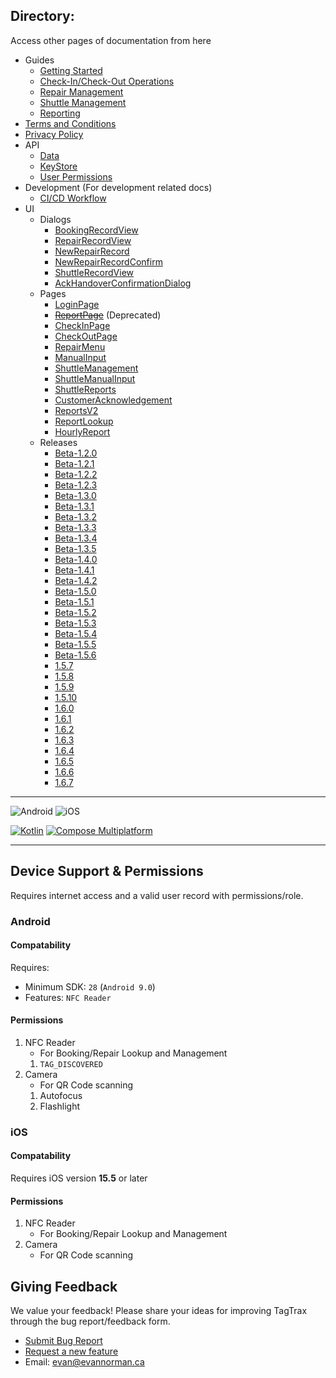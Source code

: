 ## Directory:
Access other pages of documentation from here
- Guides
  - [Getting Started](https://lazy-day-tech.github.io/TapTrack-User-Reference/Guides/GettingStarted)
  - [Check-In/Check-Out Operations](https://lazy-day-tech.github.io/TapTrack-User-Reference/Guides/CheckInCheckOut)
  - [Repair Management](https://lazy-day-tech.github.io/TapTrack-User-Reference/Guides/RepairManagement)
  - [Shuttle Management](https://lazy-day-tech.github.io/TapTrack-User-Reference/Guides/ShuttleManagement)
  - [Reporting](https://lazy-day-tech.github.io/TapTrack-User-Reference/Guides/Reporting)
- [Terms and Conditions](https://lazy-day-tech.github.io/TapTrack-User-Reference/Legal/tos)
- [Privacy Policy](https://lazy-day-tech.github.io/TapTrack-User-Reference/Legal/PrivacyPolicy)
- API 
  - [Data](https://lazy-day-tech.github.io/TapTrack-User-Reference/API/Data)
  - [KeyStore](https://lazy-day-tech.github.io/TapTrack-User-Reference/API/KeyStore)
  - [User Permissions](https://lazy-day-tech.github.io/TapTrack-User-Reference/API/Permissions)
- Development (For development related docs)
  - [CI/CD Workflow](https://lazy-day-tech.github.io/TapTrack-User-Reference/Development/CICD)
- UI
  - Dialogs
    - [BookingRecordView](https://lazy-day-tech.github.io/TapTrack-User-Reference/UI/Dialogs/BookingRecordView)
    - [RepairRecordView](https://lazy-day-tech.github.io/TapTrack-User-Reference/UI/Dialogs/RepairRecordView)
    - [NewRepairRecord](https://lazy-day-tech.github.io/TapTrack-User-Reference/UI/Dialogs/NewRepairRecord)
    - [NewRepairRecordConfirm](https://lazy-day-tech.github.io/TapTrack-User-Reference/UI/Dialogs/NewRepairRecordConfirm)
    - [ShuttleRecordView](https://lazy-day-tech.github.io/TapTrack-User-Reference/UI/Dialogs/ShuttleRecordView)
    - [AckHandoverConfirmationDialog](https://lazy-day-tech.github.io/TapTrack-User-Reference/UI/Dialogs/AckHandoverConfirmationDialog)
  - Pages
    - [LoginPage](https://lazy-day-tech.github.io/TapTrack-User-Reference/UI/Pages/LoginPage)
    - ~~[ReportPage](https://lazy-day-tech.github.io/TapTrack-User-Reference/UI/Pages/ReportPage)~~ (Deprecated)
    - [CheckInPage](https://lazy-day-tech.github.io/TapTrack-User-Reference/UI/Pages/CheckInPage)
    - [CheckOutPage](https://lazy-day-tech.github.io/TapTrack-User-Reference/UI/Pages/CheckOutPage)
    - [RepairMenu](https://lazy-day-tech.github.io/TapTrack-User-Reference/UI/Pages/RepairMenu)
    - [ManualInput](https://lazy-day-tech.github.io/TapTrack-User-Reference/UI/Pages/ManualInput)
    - [ShuttleManagement](https://lazy-day-tech.github.io/TapTrack-User-Reference/UI/Pages/ShuttleManagement)
    - [ShuttleManualInput](https://lazy-day-tech.github.io/TapTrack-User-Reference/UI/Pages/ShuttleManualInput)
    - [ShuttleReports](https://lazy-day-tech.github.io/TapTrack-User-Reference/UI/Pages/ShuttleReportPage)
    - [CustomerAcknowledgement](https://lazy-day-tech.github.io/TapTrack-User-Reference/UI/Pages/CustomerAcknowledgement)
    - [ReportsV2](https://lazy-day-tech.github.io/TapTrack-User-Reference/UI/Pages/ReportsV2)
    - [ReportLookup](https://lazy-day-tech.github.io/TapTrack-User-Reference/UI/Pages/ReportLookup)
    - [HourlyReport](https://lazy-day-tech.github.io/TapTrack-User-Reference/UI/Pages/HourlyReport)
  - Releases
    - [Beta-1.2.0](https://lazy-day-tech.github.io/TapTrack-User-Reference/Changelog/Beta-1.2.0)
    - [Beta-1.2.1](https://lazy-day-tech.github.io/TapTrack-User-Reference/Changelog/Beta-1.2.1)
    - [Beta-1.2.2](https://lazy-day-tech.github.io/TapTrack-User-Reference/Changelog/Beta-1.2.2)
    - [Beta-1.2.3](https://lazy-day-tech.github.io/TapTrack-User-Reference/Changelog/Beta-1.2.3)
    - [Beta-1.3.0](https://lazy-day-tech.github.io/TapTrack-User-Reference/Changelog/Beta-1.3.0)
    - [Beta-1.3.1](https://lazy-day-tech.github.io/TapTrack-User-Reference/Changelog/Beta-1.3.1)
    - [Beta-1.3.2](https://lazy-day-tech.github.io/TapTrack-User-Reference/Changelog/Beta-1.3.2)
    - [Beta-1.3.3](https://lazy-day-tech.github.io/TapTrack-User-Reference/Changelog/Beta-1.3.3)
    - [Beta-1.3.4](https://lazy-day-tech.github.io/TapTrack-User-Reference/Changelog/Beta-1.3.4)
    - [Beta-1.3.5](https://lazy-day-tech.github.io/TapTrack-User-Reference/Changelog/Beta-1.3.5)
    - [Beta-1.4.0](https://lazy-day-tech.github.io/TapTrack-User-Reference/Changelog/Beta-1.4.0)
    - [Beta-1.4.1](https://lazy-day-tech.github.io/TapTrack-User-Reference/Changelog/Beta-1.4.1)
    - [Beta-1.4.2](https://lazy-day-tech.github.io/TapTrack-User-Reference/Changelog/Beta-1.4.2)
    - [Beta-1.5.0](https://lazy-day-tech.github.io/TapTrack-User-Reference/Changelog/Beta-1.5.0)
    - [Beta-1.5.1](hhttps://lazy-day-tech.github.io/TapTrack-User-Reference/Changelog/Beta-1.5.1)
    - [Beta-1.5.2](https://lazy-day-tech.github.io/TapTrack-User-Reference/Changelog/Beta-1.5.2)
    - [Beta-1.5.3](https://lazy-day-tech.github.io/TapTrack-User-Reference/Changelog/Beta-1.5.3)
    - [Beta-1.5.4](https://lazy-day-tech.github.io/TapTrack-User-Reference/Changelog/Beta-1.5.4)
    - [Beta-1.5.5](https://lazy-day-tech.github.io/TapTrack-User-Reference/Changelog/Beta-1.5.5)
    - [Beta-1.5.6](https://lazy-day-tech.github.io/TapTrack-User-Reference/Changelog/Beta-1.5.6)
    - [1.5.7](https://lazy-day-tech.github.io/TapTrack-User-Reference/Changelog/1.5.7)
    - [1.5.8](https://lazy-day-tech.github.io/TapTrack-User-Reference/Changelog/1.5.8)
    - [1.5.9](https://lazy-day-tech.github.io/TapTrack-User-Reference/Changelog/1.5.9)
    - [1.5.10](https://lazy-day-tech.github.io/TapTrack-User-Reference/Changelog/1.5.10)
    - [1.6.0](https://lazy-day-tech.github.io/TapTrack-User-Reference/Changelog/1.6.0)
    - [1.6.1](https://lazy-day-tech.github.io/TapTrack-User-Reference/Changelog/1.6.1)
    - [1.6.2](https://lazy-day-tech.github.io/TapTrack-User-Reference/Changelog/1.6.2)
    - [1.6.3](https://lazy-day-tech.github.io/TapTrack-User-Reference/Changelog/1.6.3)
    - [1.6.4](https://lazy-day-tech.github.io/TapTrack-User-Reference/Changelog/1.6.4)
    - [1.6.5](https://lazy-day-tech.github.io/TapTrack-User-Reference/Changelog/1.6.5)
    - [1.6.6](https://lazy-day-tech.github.io/TapTrack-User-Reference/Changelog/1.6.6)
    - [1.6.7](https://lazy-day-tech.github.io/TapTrack-User-Reference/Changelog/1.6.7)

---

![Android](https://img.shields.io/badge/Android-3DDC84?style=for-the-badge&logo=android&logoColor=white)
![iOS](https://img.shields.io/badge/iOS-000000?style=for-the-badge&logo=ios&logoColor=white)

[![Kotlin](https://img.shields.io/badge/kotlin-v2.1.21-blue.svg?logo=kotlin)](http://kotlinlang.org)
[![Compose Multiplatform](https://img.shields.io/badge/Compose%20Multiplatform-v1.8.1-blue)](https://github.com/JetBrains/compose-multiplatform)

---

## Device Support & Permissions
Requires internet access and a valid user record with permissions/role.

### Android
#### Compatability
Requires:
- Minimum SDK: `28` (`Android 9.0`)
- Features: `NFC Reader`

#### Permissions
1. NFC Reader
    - For Booking/Repair Lookup and Management
    1. `TAG_DISCOVERED`
2. Camera
    - For QR Code scanning
    1. Autofocus
    2. Flashlight


### iOS
#### Compatability
Requires iOS version **15.5** or later
#### Permissions
1. NFC Reader
    - For Booking/Repair Lookup and Management
2. Camera
    - For QR Code scanning

## Giving Feedback

We value your feedback! Please share your ideas for improving TagTrax through the bug report/feedback form.

*   [Submit Bug Report](https://forms.gle/1c7rD3p2KsoXTtsU7)
*   [Request a new feature](https://forms.gle/kHMriE2vBbryiEtMA)
*   Email: evan@evannorman.ca